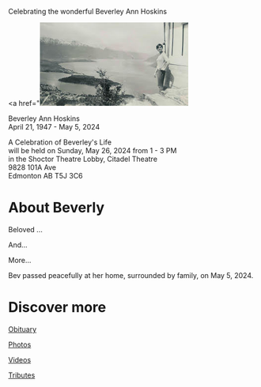 Celebrating the wonderful Beverley Ann Hoskins

<a href="<img src="./assets/beverley_in_mountains_300px.jpeg" alt="Beverley in the NZ mountains"/>

Beverley Ann Hoskins <br> 
April 21, 1947 - May 5, 2024

A Celebration of Beverley's Life<br> 
will be held on Sunday, May 26, 2024 from 1 - 3 PM<br> 
in the Shoctor Theatre Lobby, Citadel Theatre<br> 
9828 101A Ave<br>
Edmonton AB T5J 3C6

# About Beverly

Beloved ...

And...

More...

Bev passed peacefully at her home, surrounded by family, on May 5, 2024. 

# Discover more

[Obituary](./obituary)

[Photos](./photos)

[Videos](./videos)

[Tributes](./tributes)
